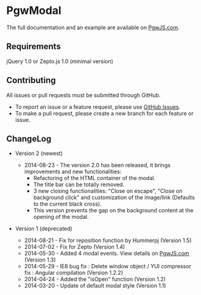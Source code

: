 PgwModal
========

The full documentation and an example are available on [PgwJS.com](http://pgwjs.com/pgwmodal/).


Requirements
---------

jQuery 1.0 or Zepto.js 1.0 (minimal version)


Contributing
---------

All issues or pull requests must be submitted through GitHub.

* To report an issue or a feature request, please use [GitHub Issues](https://github.com/Pagawa/PgwModal/issues).
* To make a pull request, please create a new branch for each feature or issue.


ChangeLog
---------

* Version 2 (newest)
    * 2014-08-23 - The version 2.0 has been released, it brings improvements and new functionalities:
        - Refactoring of the HTML container of the modal.
        - The title bar can be totally removed.
        - 3 new closing functionalities: "Close on escape", "Close on background click" and customization of the image/link (Defaults to the current black cross).
        - This version prevents the gap on the background content at the opening of the modal.

* Version 1 (deprecated)
    * 2014-08-21 - Fix for reposition function by Hummerpj (Version 1.5)
    * 2014-07-02 - Fix for Zepto (Version 1.4)
    * 2014-05-30 - Added 4 modal events.  View details on [PgwJS.com](http://pgwjs.com/pgwmodal/) (Version 1.3)
    * 2014-05-29 - IE8 bug fix : Delete window object / YUI compressor fix : Angular compilation (Version 1.2.2)
    * 2014-04-24 - Added the "isOpen" function (Version 1.2)
    * 2014-03-20 - Update of default modal style (Version 1.1)
